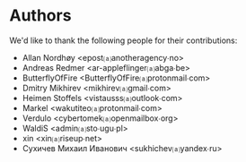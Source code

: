 Authors
=======
We'd like to thank the following people for their contributions:


- Allan Nordhøy \<epost⒜anotheragency∙no\>
- Andreas Redmer \<ar-appleflinger⒜abga∙be\>
- ButterflyOfFire \<ButterflyOfFire⒜protonmail∙com\>
- Dmitry Mikhirev \<mikhirev⒜gmail∙com\>
- Heimen Stoffels \<vistausss⒜outlook∙com\>
- Markel \<wakutiteo⒜protonmail∙com\>
- Verdulo \<cybertomek⒜openmailbox∙org\>
- WaldiS \<admin⒜sto∙ugu∙pl\>
- xin \<xin⒜riseup∙net\>
- Сухичев Михаил Иванович \<sukhichev⒜yandex∙ru\>
